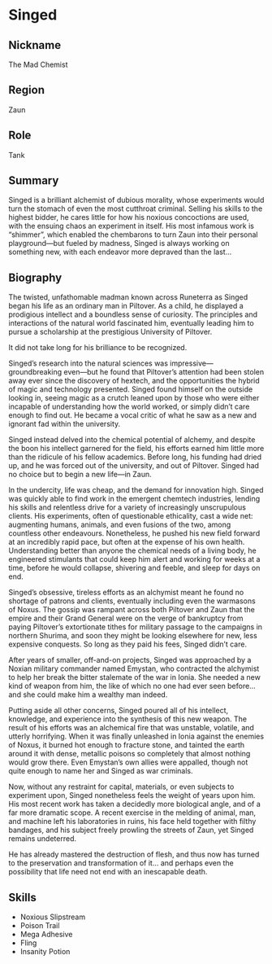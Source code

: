 # Singed

## Nickname
The Mad Chemist

## Region
Zaun

## Role
Tank

## Summary
Singed is a brilliant alchemist of dubious morality, whose experiments would 
turn the stomach of even the most cutthroat criminal. Selling his skills to the 
highest bidder, he cares little for how his noxious concoctions are used, with 
the ensuing chaos an experiment in itself. His most infamous work is “shimmer”, 
which enabled the chembarons to turn Zaun into their personal playground—but 
fueled by madness, Singed is always working on something new, with each 
endeavor more depraved than the last...

## Biography
The twisted, unfathomable madman known across Runeterra as Singed began his 
life as an ordinary man in Piltover. As a child, he displayed a prodigious 
intellect and a boundless sense of curiosity. The principles and interactions 
of the natural world fascinated him, eventually leading him to pursue a 
scholarship at the prestigious University of Piltover.

It did not take long for his brilliance to be recognized.

Singed’s research into the natural sciences was impressive—groundbreaking 
even—but he found that Piltover’s attention had been stolen away ever since the 
discovery of hextech, and the opportunities the hybrid of magic and technology 
presented. Singed found himself on the outside looking in, seeing magic as a 
crutch leaned upon by those who were either incapable of understanding how the 
world worked, or simply didn’t care enough to find out. He became a vocal 
critic of what he saw as a new and ignorant fad within the university.

Singed instead delved into the chemical potential of alchemy, and despite the 
boon his intellect garnered for the field, his efforts earned him little more 
than the ridicule of his fellow academics. Before long, his funding had dried 
up, and he was forced out of the university, and out of Piltover. Singed had no 
choice but to begin a new life—in Zaun.

In the undercity, life was cheap, and the demand for innovation high. Singed 
was quickly able to find work in the emergent chemtech industries, lending his 
skills and relentless drive for a variety of increasingly unscrupulous clients. 
His experiments, often of questionable ethicality, cast a wide net: augmenting 
humans, animals, and even fusions of the two, among countless other endeavours. 
Nonetheless, he pushed his new field forward at an incredibly rapid pace, but 
often at the expense of his own health. Understanding better than anyone the 
chemical needs of a living body, he engineered stimulants that could keep him 
alert and working for weeks at a time, before he would collapse, shivering and 
feeble, and sleep for days on end.

Singed’s obsessive, tireless efforts as an alchymist meant he found no shortage 
of patrons and clients, eventually including even the warmasons of Noxus. The 
gossip was rampant across both Piltover and Zaun that the empire and their 
Grand General were on the verge of bankruptcy from paying Piltover’s 
extortionate tithes for military passage to the campaigns in northern Shurima, 
and soon they might be looking elsewhere for new, less expensive conquests. So 
long as they paid his fees, Singed didn’t care.

After years of smaller, off-and-on projects, Singed was approached by a Noxian 
military commander named Emystan, who contracted the alchymist to help her 
break the bitter stalemate of the war in Ionia. She needed a new kind of weapon 
from him, the like of which no one had ever seen before… and she could make him 
a wealthy man indeed.

Putting aside all other concerns, Singed poured all of his intellect, 
knowledge, and experience into the synthesis of this new weapon. The result of 
his efforts was an alchemical fire that was unstable, volatile, and utterly 
horrifying. When it was finally unleashed in Ionia against the enemies of 
Noxus, it burned hot enough to fracture stone, and tainted the earth around it 
with dense, metallic poisons so completely that almost nothing would grow 
there. Even Emystan’s own allies were appalled, though not quite enough to name 
her and Singed as war criminals.

Now, without any restraint for capital, materials, or even subjects to 
experiment upon, Singed nonetheless feels the weight of years upon him. His 
most recent work has taken a decidedly more biological angle, and of a far more 
dramatic scope. A recent exercise in the melding of animal, man, and machine 
left his laboratories in ruins, his face held together with filthy bandages, 
and his subject freely prowling the streets of Zaun, yet Singed remains 
undeterred.

He has already mastered the destruction of flesh, and thus now has turned to 
the preservation and transformation of it… and perhaps even the possibility 
that life need not end with an inescapable death.

## Skills
- Noxious Slipstream
- Poison Trail
- Mega Adhesive
- Fling
- Insanity Potion